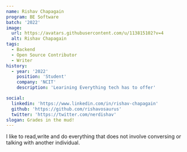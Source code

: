 ```yaml
---
name: Rishav Chapagain
program: BE Software
batch: '2022'
image:
  url: https://avatars.githubusercontent.com/u/113815102?v=4
  alt: Rishav Chapagain
tags:
  - Backend
  - Open Source Contributor
  - Writer
history: 
  - year: '2022'
    position: 'Student'
    company: 'NCIT'
    description: 'Learining Everything tech has to offer'

social:
  linkedin: 'https://www.linkedin.com/in/rishav-chapagain'
  github: 'https://github.com/rishavosaurus'
  twitter: 'https://twitter.com/nerdishav'
slogan: Grades in the mud!
---
```


I like to read,write and do everything that does not involve conversing or talking with another individual.
